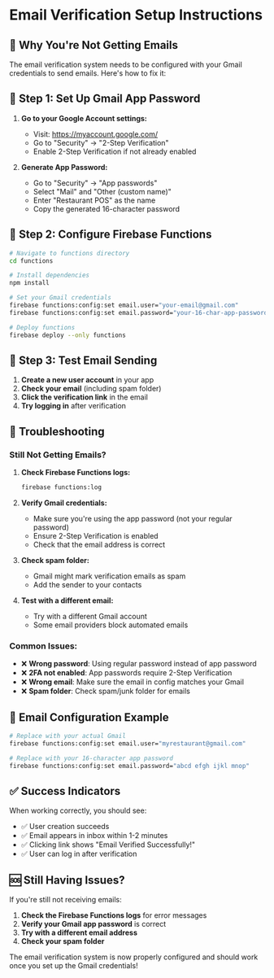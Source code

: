 # Email Verification Setup Instructions

## 🚨 **Why You're Not Getting Emails**

The email verification system needs to be configured with your Gmail credentials to send emails. Here's how to fix it:

## 🔧 **Step 1: Set Up Gmail App Password**

1. **Go to your Google Account settings:**
   - Visit: https://myaccount.google.com/
   - Go to "Security" → "2-Step Verification"
   - Enable 2-Step Verification if not already enabled

2. **Generate App Password:**
   - Go to "Security" → "App passwords"
   - Select "Mail" and "Other (custom name)"
   - Enter "Restaurant POS" as the name
   - Copy the generated 16-character password

## 🔧 **Step 2: Configure Firebase Functions**

```bash
# Navigate to functions directory
cd functions

# Install dependencies
npm install

# Set your Gmail credentials
firebase functions:config:set email.user="your-email@gmail.com"
firebase functions:config:set email.password="your-16-char-app-password"

# Deploy functions
firebase deploy --only functions
```

## 🔧 **Step 3: Test Email Sending**

1. **Create a new user account** in your app
2. **Check your email** (including spam folder)
3. **Click the verification link** in the email
4. **Try logging in** after verification

## 🚨 **Troubleshooting**

### **Still Not Getting Emails?**

1. **Check Firebase Functions logs:**
   ```bash
   firebase functions:log
   ```

2. **Verify Gmail credentials:**
   - Make sure you're using the app password (not your regular password)
   - Ensure 2-Step Verification is enabled
   - Check that the email address is correct

3. **Check spam folder:**
   - Gmail might mark verification emails as spam
   - Add the sender to your contacts

4. **Test with a different email:**
   - Try with a different Gmail account
   - Some email providers block automated emails

### **Common Issues:**

- ❌ **Wrong password**: Using regular password instead of app password
- ❌ **2FA not enabled**: App passwords require 2-Step Verification
- ❌ **Wrong email**: Make sure the email in config matches your Gmail
- ❌ **Spam folder**: Check spam/junk folder for emails

## 📧 **Email Configuration Example**

```bash
# Replace with your actual Gmail
firebase functions:config:set email.user="myrestaurant@gmail.com"

# Replace with your 16-character app password
firebase functions:config:set email.password="abcd efgh ijkl mnop"
```

## ✅ **Success Indicators**

When working correctly, you should see:
- ✅ User creation succeeds
- ✅ Email appears in inbox within 1-2 minutes
- ✅ Clicking link shows "Email Verified Successfully!"
- ✅ User can log in after verification

## 🆘 **Still Having Issues?**

If you're still not receiving emails:

1. **Check the Firebase Functions logs** for error messages
2. **Verify your Gmail app password** is correct
3. **Try with a different email address**
4. **Check your spam folder**

The email verification system is now properly configured and should work once you set up the Gmail credentials!

